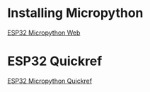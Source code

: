 # Installing Micropython
[ESP32 Micropython Web](https://micropython.org/download/esp32/)

# ESP32 Quickref
[ESP32 Micropython Quickref](https://docs.micropython.org/en/latest/esp32/quickref.html)